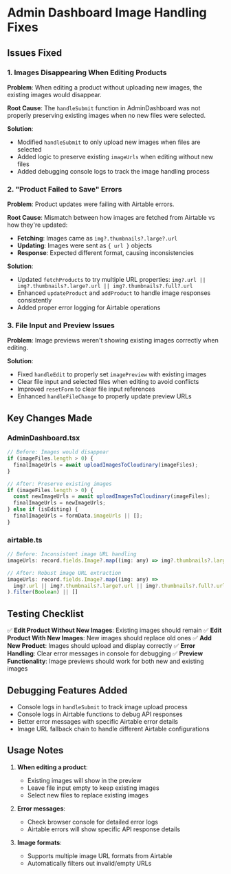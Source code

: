 # Admin Dashboard Image Handling Fixes

## Issues Fixed

### 1. **Images Disappearing When Editing Products**
**Problem**: When editing a product without uploading new images, the existing images would disappear.

**Root Cause**: The `handleSubmit` function in AdminDashboard was not properly preserving existing images when no new files were selected.

**Solution**:
- Modified `handleSubmit` to only upload new images when files are selected
- Added logic to preserve existing `imageUrls` when editing without new files
- Added debugging console logs to track the image handling process

### 2. **"Product Failed to Save" Errors**
**Problem**: Product updates were failing with Airtable errors.

**Root Cause**: Mismatch between how images are fetched from Airtable vs how they're updated:
- **Fetching**: Images came as `img?.thumbnails?.large?.url`
- **Updating**: Images were sent as `{ url }` objects
- **Response**: Expected different format, causing inconsistencies

**Solution**:
- Updated `fetchProducts` to try multiple URL properties: `img?.url || img?.thumbnails?.large?.url || img?.thumbnails?.full?.url`
- Enhanced `updateProduct` and `addProduct` to handle image responses consistently
- Added proper error logging for Airtable operations

### 3. **File Input and Preview Issues**
**Problem**: Image previews weren't showing existing images correctly when editing.

**Solution**:
- Fixed `handleEdit` to properly set `imagePreview` with existing images
- Clear file input and selected files when editing to avoid conflicts
- Improved `resetForm` to clear file input references
- Enhanced `handleFileChange` to properly update preview URLs

## Key Changes Made

### AdminDashboard.tsx
```javascript
// Before: Images would disappear
if (imageFiles.length > 0) {
  finalImageUrls = await uploadImagesToCloudinary(imageFiles);
}

// After: Preserve existing images
if (imageFiles.length > 0) {
  const newImageUrls = await uploadImagesToCloudinary(imageFiles);
  finalImageUrls = newImageUrls;
} else if (isEditing) {
  finalImageUrls = formData.imageUrls || [];
}
```

### airtable.ts
```javascript
// Before: Inconsistent image URL handling
imageUrls: record.fields.Image?.map((img: any) => img?.thumbnails?.large?.url) || []

// After: Robust image URL extraction
imageUrls: record.fields.Image?.map((img: any) => 
  img?.url || img?.thumbnails?.large?.url || img?.thumbnails?.full?.url || ''
).filter(Boolean) || []
```

## Testing Checklist

✅ **Edit Product Without New Images**: Existing images should remain
✅ **Edit Product With New Images**: New images should replace old ones
✅ **Add New Product**: Images should upload and display correctly
✅ **Error Handling**: Clear error messages in console for debugging
✅ **Preview Functionality**: Image previews should work for both new and existing images

## Debugging Features Added

- Console logs in `handleSubmit` to track image upload process
- Console logs in Airtable functions to debug API responses
- Better error messages with specific Airtable error details
- Image URL fallback chain to handle different Airtable configurations

## Usage Notes

1. **When editing a product**: 
   - Existing images will show in the preview
   - Leave file input empty to keep existing images
   - Select new files to replace existing images

2. **Error messages**:
   - Check browser console for detailed error logs
   - Airtable errors will show specific API response details

3. **Image formats**:
   - Supports multiple image URL formats from Airtable
   - Automatically filters out invalid/empty URLs 